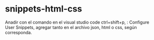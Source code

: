 # snippets-html-css
Anadir con el comando en el visual studio code ctrl+shift+p, : Configure User Snippets, agregar tanto en el archivo json, html o css, según corresponda. 
